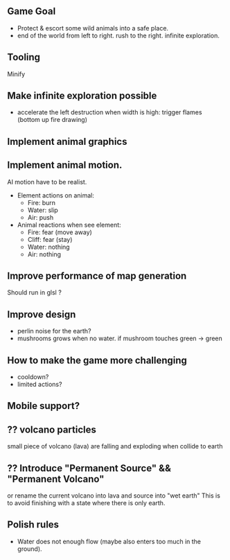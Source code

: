 Game Goal
---
- Protect & escort some wild animals into a safe place.
- end of the world from left to right. rush to the right. infinite exploration.

Tooling
---

Minify

Make infinite exploration possible
---
- accelerate the left destruction when width is high: trigger flames (bottom up fire drawing)

Implement animal graphics
---

Implement animal motion.
---
AI motion have to be realist.

- Element actions on animal:
  - Fire: burn
  - Water: slip
  - Air: push
- Animal reactions when see element:
  - Fire: fear (move away)
  - Cliff: fear (stay)
  - Water: nothing
  - Air: nothing

Improve performance of map generation
---
Should run in glsl ?

Improve design
---
- perlin noise for the earth?
- mushrooms grows when no water. if mushroom touches green -> green

How to make the game more challenging
---

- cooldown?
- limited actions?


Mobile support?
---


?? volcano particles
---

small piece of volcano (lava) are falling and exploding when collide to earth

?? Introduce "Permanent Source" && "Permanent Volcano"
---
or rename the current volcano into lava and source into "wet earth"
This is to avoid finishing with a state where there is only earth.


Polish rules
---

- Water does not enough flow (maybe also enters too much in the ground).
